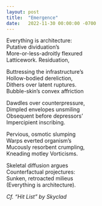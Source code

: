 ```yaml
---
layout: post
title:  "Emergence"
date:   2022-11-30 00:00:00 -0700
---
```


Everything is architecture:  
Putative dividuation’s  
More-or-less-adroitly flexured  
Latticework. Residuation,  
  
Buttressing the infrastructure’s  
Hollow-bodied dereliction,  
Dithers over latent ruptures.  
Bubble-skin’s convex affriction  
  
Dawdles over counterpressure,  
Dimpled envelopes unsmiling  
Obsequent before depressors’  
Impercipient inscribing.  
  
Pervious, osmotic slumping  
Warps everted organism’s  
Mucously resorbent crumpling,  
Kneading motley Vorticisms.  
  
Skeletal diffusion argues  
Counterfactual projectures:  
Sunken, retroacted milieus  
(Everything is architecture).  

*Cf. “Hit List” by Skyclad*